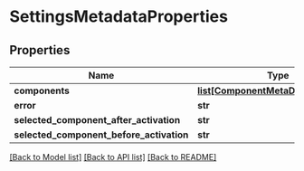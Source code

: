 # SettingsMetadataProperties

## Properties
Name | Type | Description | Notes
------------ | ------------- | ------------- | -------------
**components** | [**list[ComponentMetaDataProperties]**](ComponentMetaDataProperties.md) |  | [optional] 
**error** | **str** |  | [optional] 
**selected_component_after_activation** | **str** |  | [optional] 
**selected_component_before_activation** | **str** |  | [optional] 

[[Back to Model list]](../README.md#documentation-for-models) [[Back to API list]](../README.md#documentation-for-api-endpoints) [[Back to README]](../README.md)


